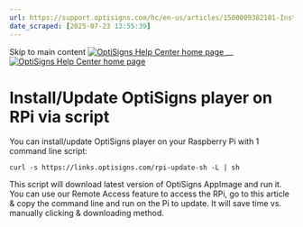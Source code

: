 ```yaml
---
url: https://support.optisigns.com/hc/en-us/articles/1500009382101-Install-Update-OptiSigns-player-on-RPi-via-script
date_scraped: [2025-07-23 13:55:39]
---
```


Skip to main content
[ ![OptiSigns Help Center home page](/hc/theming_assets/01HZKNYSEQ6GRC01C0J27PZ3RC) ](/hc/en-us "Home")
__
[ ![OptiSigns Help Center home page](/hc/theming_assets/01HZKNYSEQ6GRC01C0J27PZ3RC) ](/hc/en-us "Home")
#  Install/Update OptiSigns player on RPi via script 
You can install/update OptiSigns player on your Raspberry Pi with 1 command line script:
    
    curl -s https://links.optisigns.com/rpi-update-sh -L | sh
This script will download latest version of OptiSigns AppImage and run it.
You can use our Remote Access feature to access the RPi, go to this article & copy the command line and run on the Pi to update. It will save time vs. manually clicking & downloading method.
